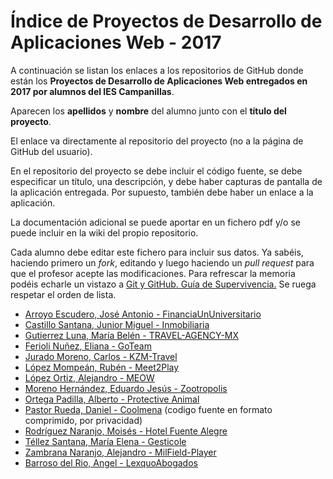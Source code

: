 ﻿# Índice de Proyectos de Desarrollo de Aplicaciones Web - 2017

A continuación se listan los enlaces a los repositorios de GitHub donde están los **Proyectos de Desarrollo de Aplicaciones Web entregados en 2017 por alumnos del IES Campanillas**.

Aparecen los **apellidos** y **nombre** del alumno junto con el **título del proyecto**.

El enlace va directamente al repositorio del proyecto (no a la página de GitHub del usuario).

En el repositorio del proyecto se debe incluir el código fuente, se debe especificar un título, una descripción, y debe haber capturas de pantalla de la aplicación entregada. Por supuesto, también debe haber un enlace a la aplicación.

La documentación adicional se puede aportar en un fichero pdf y/o se puede incluir en la wiki del propio repositorio.

Cada alumno debe editar este fichero para incluir sus datos. Ya sabéis, haciendo primero un *fork*, editando y luego haciendo un *pull request* para que el profesor acepte las modificaciones. Para refrescar la memoria podéis echarle un vistazo a [Git y GitHub. Guía de Supervivencia.](https://leanpub.com/gitygithub) Se ruega respetar el orden de lista.

* [Arroyo Escudero, José Antonio - FinanciaUnUniversitario](https://github.com/JoseAntonioArroyo/Financia-Un-Universitario)
* [Castillo Santana, Junior Miguel - Inmobiliaria](https://github.com/juniorcastillo/inmobiliaria)
* [Gutierrez Luna, María Belén - TRAVEL-AGENCY-MX](https://github.com/BelenGutierrez/TRAVEL-AGENCY-MX)
* [Ferioli Nuñez, Eliana - GoTeam](https://github.com/ElianaFerioli/GoTeam)
* [Jurado Moreno, Carlos - KZM-Travel](https://github.com/CarlosJuradoMoreno/KZM-Travel)
* [López Mompeán, Rubén - Meet2Play](https://github.com/RubenLopezMompean/Meet2Play)
* [López Ortiz, Alejandro - MEOW](https://github.com/AlejandroLopez96/Social-Network-PROY-DAW2)
* [Moreno Hernández, Eduardo Jesús - Zootropolis](https://github.com/EduMoreno/Proyecto-Final-DAW2-ZOOTROPOLIS)
* [Ortega Padilla, Alberto - Protective Animal](https://github.com/AlbertoOrtegaPadilla/Protective-Animal)
* [Pastor Rueda, Daniel - Coolmena](http://beta.coolmena.com) (codigo fuente en formato comprimido, por privacidad)
* [Rodríguez Naranjo, Moisés - Hotel Fuente Alegre](https://github.com/MoisesRodriguezN/ProyectoFinalWeb)
* [Téllez Santana, María Elena - Gesticole](https://github.com/ElenaTellez/Gesticole.git)
* [Zambrana Naranjo, Alejandro - MilField-Player](https://github.com/alejandrozambrana/MilField-Player)
* [Barroso del Rio, Angel - LexquoAbogados](https://github.com/AngelBarrosoDelRio/proyecto-final-daw)


